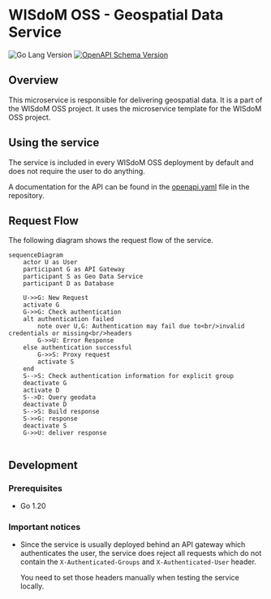 # WISdoM OSS - Geospatial Data Service
<p>
<img src="https://img.shields.io/github/go-mod/go-version/wisdom-oss/service-geo-data-rest?filename=src%2Fgo.mod&style=for-the-badge" alt="Go Lang Version"/>
<a href="openapi.yaml">
<img src="https://img.shields.io/badge/Schema%20Version-3.0.0-6BA539?style=for-the-badge&logo=OpenAPI%20Initiative" alt="OpenAPI Schema Version"/>
</a>
</p>

## Overview
This microservice is responsible for delivering geospatial data.
It is a part of the WISdoM OSS project.
It uses the microservice template for the WISdoM OSS project.

## Using the service
The service is included in every WISdoM OSS deployment by default and does not
require the user to do anything.

A documentation for the API can be found in the [openapi.yaml](openapi.yaml) file in the
repository.

## Request Flow
The following diagram shows the request flow of the service.
```mermaid
sequenceDiagram
    actor U as User
    participant G as API Gateway
    participant S as Geo Data Service
    participant D as Database
    
    U->>G: New Request
    activate G
    G->>G: Check authentication
    alt authentication failed 
        note over U,G: Authentication may fail due to<br/>invalid credentials or missing<br/>headers
        G->>U: Error Response 
    else authentication successful
        G->>S: Proxy request
        activate S
    end
    S-->S: Check authentication information for explicit group
    deactivate G
    activate D
    S-->D: Query geodata
    deactivate D
    S-->S: Build response
    S->>G: response
    deactivate S
    G->>U: deliver response
    
```

## Development
### Prerequisites
- Go 1.20

### Important notices
- Since the service is usually deployed behind an API gateway which
  authenticates the user, the service does reject all requests which do not
  contain the `X-Authenticated-Groups` and `X-Authenticated-User` header.

  You need to set those headers manually when testing the service locally.